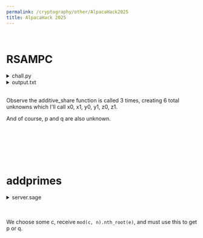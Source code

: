 ```yaml
---
permalink: /cryptography/other/AlpacaHack2025
title: AlpacaHack 2025
---
```



<br>

# RSAMPC

<details>
  <summary>chall.py </summary>

  ```python
  import os
  from Crypto.Util.number import getRandomRange, getPrime, bytes_to_long

  FLAG = os.environ.get("FLAG", "fakeflag").encode()
  ```
    
</details>


<details>
    <summary>output.txt</summary>

  ```
  your share of p: (-384164070196680113629973964276599320736606300184523772854135294036334447818682200607218877531386512793858125339877828582394197679795576991953411880314517, 178776721087372919385257940734429604253240493277094581482580652949038337321961407291832241379559936948198042043881180916670462219794291885959730598632423)
  your share of q: (-10504102453855211730773548202462643334445368588122773952797120588540073173181223269420294976331168878842123082669069593895980908615299058089156709125348617, 3324659724832936014805633502878093035237335054058544453532695059432217891926271390882999445452501190449380595220556388508799059755133895886341486877191502)
  your share of pq: (880194945859095512548778390949753106113259354062743403885130575509194611686622871911550689148439940097472063798899034574466553154127726867674397008987477001207806315461004286936941315001029394217039765579529660629019466179402060549350587729722354909331590051509695082365313846996923469825646557408789955494, 40388351148875096689764230410867470980240794826105168292967479483809364773078955483003274901375600951153408618729650715655666480989756454152565386666760509805904377793675351489295406907138019316039841793386393194481700178651652081449097569147179108704523020190287922457859082133424057955783092523665228634328)
  n: 122269467950798077326822634108968850809243750508493781647505745002863843379348700424238562022365315227978807541070854658246091147872559714237246479088170538196473585543281713624525798244748333546435600544573727499127916535316599284592352755786055339638261774730837681190375466416924715653324305527245715836447
  e: 65537
  c: 100976267335628681910815317357700490412039872278731196009735781349258998302355802361980783540754919888894607253589239383351290237447746132667260747986281172840910605287343986031579879857474734142154881821962810929745626899955618676413832332521656625264015203959361696843594006345498340544121922011105950850715
  ```

</details>

<br>

Observe the additive_share function is called 3 times, creating 6 total unknowns which I'll call x0, x1, y0, y1, z0, z1.

And of course, p and q are also unknown. 


<br>

<br>

<br>

<br>

<br>


# addprimes

<details>
  <summary>server.sage </summary>

  ```python
import os
import signal
from sage.misc.banner import require_version
from Crypto.Util.number import getPrime, bytes_to_long

assert require_version(10), "This challenge requires SageMath version 10 or above"

signal.alarm(30)
FLAG = os.environ.get("FLAG", "Alpaca{*** FAKEFLAG ***}").encode()
assert FLAG.startswith(b"Alpaca{")

p = getPrime(512)
q = getPrime(512)
n = p * q
e = 37

print("n:", n)
print("e:", e)

c = int(input("ciphertext: "))
assert 1 < c < n-1
pari.addprimes(p)
m = mod(c, n).nth_root(e)
print("plaintext:", m)

padded_flag = FLAG + os.urandom(127-len(FLAG))
print("encrypted flag:", pow(bytes_to_long(padded_flag), e, n))
  ```
</details>

<br>

<br>

We choose some c, receive `mod(c, n).nth_root(e)`, and must use this to get p or q. 

<br>

